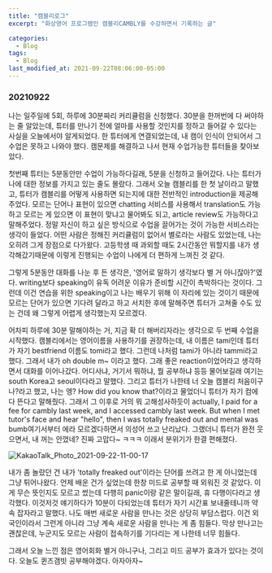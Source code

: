 ```yaml
---
title: "캠블리로그"
excerpt: "화상영어 프로그램인 캠블리CAMBLY를 수강하면서 기록하는 글"

categories:
  - Blog
tags:
  - Blog
last_modified_at: 2021-09-22T08:06:00-05:00
---
```

### 20210922
나는 일주일에 5회, 하루에 30분짜리 커리큘럼을 신청했다. 30분을 한꺼번에 다 써야하는 줄 알았는데, 튜터를 만나기 전에 얼마를 사용할 것인지를 정하고 들어갈 수 있다는 사실을 오늘에서야 알게되었다.
한 튜터에게 연결되었는데, 내 캠이 인식이 안되어서 그 수업은 못하고 나와야 했다. 캠문제를 해결하고 나서 현재 수업가능한 튜터들을 찾아보았다.

첫번째 튜터는 5분동안만 수업이 가능하다길래, 5분을 신청하고 들어갔다. 나는 튜터가 나에 대한 정보를 가지고 있는 줄도 몰랐다. 그래서 오늘 캠블리를 한 첫 날이라고 말했고, 튜터가 캠블리를 어떻게 사용하면 되는지에 대한
전반적인 introduction을 제공해주었다. 모르는 단어나 표현이 있으면 chatting 서비스를 사용해서 translation도 가능하고 모르는 게 있으면 이 표현이 맞냐고 물어봐도 되고, article review도 가능하다고 말해주었다.
정말 자신이 하고 싶은 방식으로 수업을 끌어가는 것이 가능한 서비스라는 생각이 들었다. 어떤 사람은 정해진 커리큘럼이 없어서 별로라는 사람도 있었는데, 나는 오히려 그게 장점으로 다가왔다.
고등학생 때 과외할 때도 2시간동안 뭐할지를 내가 생각해갔기때문에 이렇게 진행되는 수업이 나에게 더 편하게 느껴진 것 같다.

그렇게 5분동안 대화를 나눈 후 든 생각은, '영어로 말하기 생각보다 별 거 아니잖아?'였다. writing보다 speaking이 유독 어려운 이유가 준비할 시간이 촉박하다는 것이다. 그런데 이건 연습을 위한 speaking이고 나는 배우기 위해 이 자리에 있는 것이기 때문에 모르는 단어가 있으면 기다려 달라고 하고 서치한 후에 말해주면 튜터가 고쳐줄 수도 있는 건데 왜 그렇게 어렵게 생각했는지 모르겠다.

어차피 하루에 30분 말해야하는 거, 지금 확 더 해버리자라는 생각으로 두 번째 수업을 시작했다. 캠블리에서는 영어이름을 사용하기를 권장하는데, 내 이름은 tami인데 튜터가 자기 bestfriend 이름도 tomi라고 했다. 그런데 나처럼 tami가 아니라 tammi라고 했다. 그래서 내가 oh double m~ 이라고 했다. 그래 좋은 reaction이었어라고 생각하면서 대화를 이어나갔다. 어디사냐, 거기서 뭐하냐, 뭘 공부하냐 등등 물어보길래 여기는 south Korea고 seoul이다라고 말했다. 그리고 튜터가 나한테 너 오늘 캠블리 처음이구나?라고 했고, 나는 엥? How did you know that?이라고 물었더니 튜터가 자기 컴에 다 뜬다고 말해줬다. 그래서 그 이후로 거의 뭐 고해성사하듯이 actually, I paid for a fee for cambly last week, and I accessed cambly last week. But when I met tutor's face and hear "hello", then I was totally freaked out and mental was bumb여기서부터 에라 모르겠다하면서 의성어 쓰고 난리났다. 그랬더니 튜터가 완전 웃으면서, 내 꺼는 안껐네? 진짜 고맙다~ ㅋㅋㅋ 이래서 분위기가 한결 편해졌다.

![KakaoTalk_Photo_2021-09-22-11-00-17](https://user-images.githubusercontent.com/69496570/134271730-4d2dfd5e-f187-4975-859e-41a3cf454781.jpeg)

내가 좀 놀랐던 건 내가 'totally freaked out'이라는 단어를 쓰려고 한 게 아니었는데 그냥 튀어나왔다. 언제 배운 건가 싶었는데 한창 미드로 공부할 때 외워진 것 같았다. 이게 무슨 뜻인지도 모르고 썼는데 다행히 panic이랑 같은 말이길래, 휴 다행이다라고 생각했다. 이것저것 얘기하다가 10분이 다되었는데 튜터가 자기 시간표 보내줄테니까 약속 잡자라고 말했다. 나도 매번 새로운 사람을 만나는 것은 상당히 부담스럽다. 이건 외국인이라서 그런게 아니라 그냥 계속 새로운 사람을 만나는 게 좀 힘들다. 막상 만나고는 괜찮은데, 누군지도 모르는 사람이 접속하기를 기다리는 게 나한테 너무 힘들다.

그래서 오늘 느낀 점은 영어회화 별거 아니구나, 그리고 미드 공부가 효과가 있다는 것이다. 오늘도 퀸즈갬빗 공부해야겠다. 아자아자~
